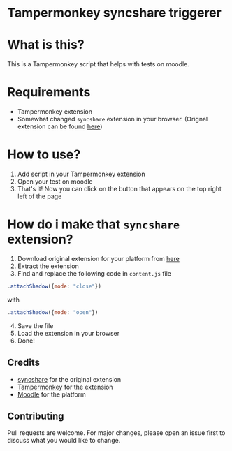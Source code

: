 # Tampermonkey syncshare triggerer
# What is this?
This is a Tampermonkey script that helps with tests on moodle.
# Requirements
- Tampermonkey extension
- Somewhat changed `syncshare` extension in your browser. (Orignal extension can be found [here](https://syncshare.naloaty.me/))
# How to use?
1. Add script in your Tampermonkey extension
2. Open your test on moodle
3. That's it! Now you can click on the button that appears on the top right left of the page
# How do i make that `syncshare` extension?
1. Download original extension for your platform from [here](https://syncshare.naloaty.me/)
2. Extract the extension
3. Find and replace the following code in `content.js` file
```javascript
.attachShadow({mode: "close"})
```
with
```javascript
.attachShadow({mode: "open"})
```
4. Save the file
5. Load the extension in your browser
6. Done!

## Credits
- [syncshare](https://syncshare.naloaty.me/) for the original extension
- [Tampermonkey](https://www.tampermonkey.net/) for the extension
- [Moodle](https://moodle.org/) for the platform

## Contributing
Pull requests are welcome. For major changes, please open an issue first to discuss what you would like to change.
